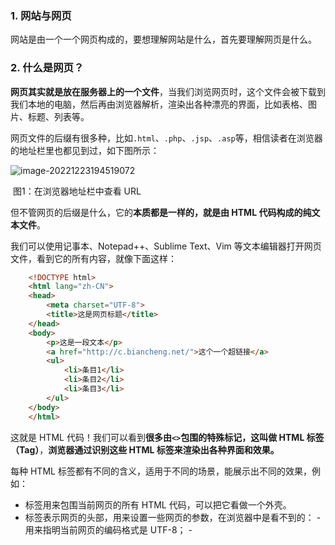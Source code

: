 ### 1. 网站与网页

网站是由一个一个网页构成的，要想理解网站是什么，首先要理解网页是什么。

### 2. 什么是网页？

**网页其实就是放在服务器上的一个文件**，当我们浏览网页时，这个文件会被下载到我们本地的电脑，然后再由浏览器解析，渲染出各种漂亮的界面，比如表格、图片、标题、列表等。

 网页文件的后缀有很多种，比如`.html`、`.php`、`.jsp`、`.asp`等，相信读者在浏览器的地址栏里也都见到过，如下图所示：

![image-20221223194519072](C:\Users\DELL\AppData\Roaming\Typora\typora-user-images\image-20221223194519072.png)

​																				图1：在浏览器地址栏中查看 URL

但不管网页的后缀是什么，它的**本质都是一样的，就是由 HTML 代码构成的纯文本文件**。

我们可以使用记事本、Notepad++、Sublime Text、Vim 等文本编辑器打开网页文件，看到它的所有内容，就像下面这样：

```html
    <!DOCTYPE html>
    <html lang="zh-CN">
    <head>
        <meta charset="UTF-8">
        <title>这是网页标题</title>
    </head>
    <body>
        <p>这是一段文本</p>
        <a href="http://c.biancheng.net/">这个一个超链接</a>
        <ul>
            <li>条目1</li>
            <li>条目2</li>
            <li>条目3</li>
        </ul>
    </body>
    </html>
```

这就是 HTML 代码！我们可以看到**很多由`<>`包围的特殊标记，这叫做 HTML 标签（Tag）**，**浏览器通过识别这些 HTML 标签来渲染出各种界面和效果。**

 每种 HTML 标签都有不同的含义，适用于不同的场景，能展示出不同的效果，例如：

- <html> 标签用来包围当前网页的所有 HTML 代码，可以把它看做一个外壳。
- <head> 标签表示网页的头部，用来设置一些网页的参数，在浏览器中是看不到的：
  - <meta charset="UTF-8"> 用来指明当前网页的编码格式是 UTF-8；
  - <title> 用来设置当前网页的标题，相当于文件的名字，它会显示在浏览器的标题栏。
- <body> 标签表示网页的正文内容，也就是需要在浏览器主界面中显示的内容：
  - <p> 标签用来表示一个段落，能容纳一段文本；
  - <a> 标签用来表示一个超链接，用鼠标点击后可以跳转到其它网页；
  - <ul> 标签用来表示一个列表，其中的每个 <li> 都是子标签，用来表示一个列表项。


 将上面的代码保存到 index.html，拖到浏览器中运行，可以看到如下的效果：

![image-20221223194635985](C:\Users\DELL\AppData\Roaming\Typora\typora-user-images\image-20221223194635985.png)

这是一个非常简陋的网页，仅作为例子来演示，真实网页的 HTML 代码远比这复杂，你**可以在网页上单击鼠标右键，然后在弹出菜单中选择“查看网页源代码”，就可以查看当前网页的 HTML 代码。**

### 3. 什么是网站？

​	一个网站由很多网页组成，可以将多个网页放在一个文件夹中，这个文件夹还可以嵌套其它子文件夹，最终形成一个树状结构，如下图所示：

![image-20221223194743204](C:\Users\DELL\AppData\Roaming\Typora\typora-user-images\image-20221223194743204.png)

如果我们**给顶级目录 program 绑定一个域名 www.domain.com**，那么**用户就可以通过 www.domain.com 来访问 program 文件夹中的所有文件（包括子文件夹）**，例如：

- www.domain.com/demo.html
- www.domain.com/python/
- www.domain.com/java/spring.html
- www.domain.com/java/maven/profile.html


可以认为，**网站就是一个绑定了域名的文件夹**，该文件夹中可以包含子文件夹以及各种各样的文件，这些文件都可以通过域名来访问。当我们在地址栏中输入一个 URL 时，它其实已经展示了服务器上的目录结构，例如 http://c.biancheng.net/linux/ln.html，就表示访问 linux 目录下的 ln.html 文件。

 当然，你**也可以不绑定域名，只要在服务器上设置某个文件夹提供 Web 服务，用户也可以通过 IP 地址来访问**。

 互联网上的所有服务器都是通过 IP 地址来定位的，域名只是 IP 地址的一种助记符，帮助用户记住网站的链接以及品牌。使用域名访问网站时，浏览器会先找到域名对应的 IP 地址，然后再通过 IP 地址请求服务器上的文件；这个过程叫做域名解析，是通过 DNS 服务器来完成的。